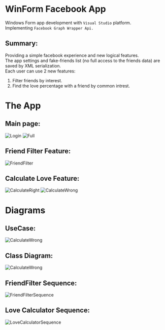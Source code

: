 # WinForm Facebook App

Windows Form app development with ``Visual Studio`` platform.<br />
Implementing ``Facebook Graph Wrapper Api.``<br />

## Summary:
Providing a simple facebook experience and new logical features.<br />
The app settings and fake-friends list (no full access to the friends data) are saved by XML serialization.<br />
Each user can use 2 new features:
1. Filter friends by interest.
2. Find the love percentage with a friend by common intrest.

# The App
## Main page:
![Login](https://github.com/nqoy/WinForms-Facebook-App/blob/main/Pictures/Main-login.png)
![Full](https://github.com/nqoy/WinForms-Facebook-App/blob/main/Pictures/Main-Full.png)

## Friend Filter Feature:
![FriendFilter](https://github.com/nqoy/WinForms-Facebook-App/blob/main/Pictures/FriendFilter.png)

## Calculate Love Feature:
![CalculateRight](https://github.com/nqoy/WinForms-Facebook-App/blob/main/Pictures/LoveCalculatorRight.png)
![CalculateWrong](https://github.com/nqoy/WinForms-Facebook-App/blob/main/Pictures/LoveCalculatorWrong.png)

# Diagrams
## UseCase:
![CalculateWrong](https://github.com/nqoy/WinForms-Facebook-App/blob/main/Pictures/UseCase.png)

## Class Diagram:
![CalculateWrong](https://github.com/nqoy/WinForms-Facebook-App/blob/main/Pictures/ClassDiagram.png)

## FriendFilter Sequence:
![FriendFilterSequence](https://github.com/nqoy/WinForms-Facebook-App/blob/main/Pictures/Sequence%20FriendFilter.png)

## Love Calculator Sequence:
![LoveCalculatorSequence](https://github.com/nqoy/WinForms-Facebook-App/blob/main/Pictures/Sequence%20LoveCalculator.png)
